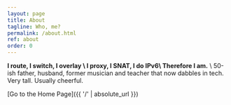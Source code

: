 ```yaml
---
layout: page
title: About
tagline: Who, me?
permalink: /about.html
ref: about
order: 0
---
```


__I route, I switch, I overlay \\
I proxy, I SNAT, I do IPv6\\
Therefore I am.__ \\
50-ish father, husband, former musician and teacher that now dabbles in tech. Very tall. Usually cheerful.


[Go to the Home Page]({{ '/' | absolute_url }})
